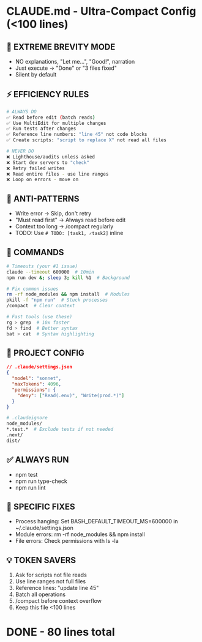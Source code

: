 # CLAUDE.md - Ultra-Compact Config (<100 lines)

## 🚨 EXTREME BREVITY MODE

- NO explanations, "Let me...", "Good!", narration
- Just execute → "Done" or "3 files fixed"
- Silent by default

## ⚡ EFFICIENCY RULES

```bash
# ALWAYS DO
✅ Read before edit (batch reads)
✅ Use MultiEdit for multiple changes
✅ Run tests after changes
✅ Reference line numbers: "line 45" not code blocks
✅ Create scripts: "script to replace X" not read all files

# NEVER DO
❌ Lighthouse/audits unless asked
❌ Start dev servers to "check"
❌ Retry failed writes
❌ Read entire files - use line ranges
❌ Loop on errors - move on
```

## 🛑 ANTI-PATTERNS

- Write error → Skip, don't retry
- "Must read first" → Always read before edit
- Context too long → /compact regularly
- TODO: Use `# TODO: [task1, ✓task2]` inline

## 🚀 COMMANDS

```bash
# Timeouts (your #1 issue)
claude --timeout 600000  # 10min
npm run dev &; sleep 3; kill %1  # Background

# Fix common issues
rm -rf node_modules && npm install  # Modules
pkill -f "npm run"  # Stuck processes
/compact  # Clear context

# Fast tools (use these)
rg > grep  # 10x faster
fd > find  # Better syntax
bat > cat  # Syntax highlighting
```

## 📁 PROJECT CONFIG

```json
// .claude/settings.json
{
  "model": "sonnet",
  "maxTokens": 4096,
  "permissions": {
    "deny": ["Read(.env)", "Write(prod.*)"]
  }
}
```

```bash
# .claudeignore
node_modules/
*.test.*  # Exclude tests if not needed
.next/
dist/
```

## ✅ ALWAYS RUN

- npm test
- npm run type-check
- npm run lint

## 🎯 SPECIFIC FIXES

- Process hanging: Set BASH_DEFAULT_TIMEOUT_MS=600000 in ~/.claude/settings.json
- Module errors: rm -rf node_modules && npm install
- File errors: Check permissions with ls -la

## 💡 TOKEN SAVERS

1. Ask for scripts not file reads
2. Use line ranges not full files
3. Reference lines: "update line 45"
4. Batch all operations
5. /compact before context overflow
6. Keep this file <100 lines

# DONE - 80 lines total

